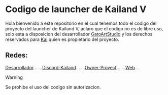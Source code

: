 # Codigo de launcher de Kailand V

Hola bienvenido a este repositorio en el cual tenemos todo el codigo del proyecto del launcher de Kailand V, aclaro que el codigo no es de libre uso, solo esta a disposicion del desarrollador [GatoArtStudio](https://linktr.ee/gatoartstudio) y los derechos reservados para [Kai](https://www.instagram.com/soyellioth/) quien es propietario del proyecto.

## Redes:

[Desarrollador](https://linktr.ee/gatoartstudio)...
...[Discord-Kailand](https://discord.gg/chwAE86T6W)...
...[Owner-Proyect](https://www.instagram.com/soyellioth/)...
...[Web](https://gatoartstudios.github.io/kailand/)...

> [!WARNING]
> Se prohibe el uso del codigo sin autorizacion.